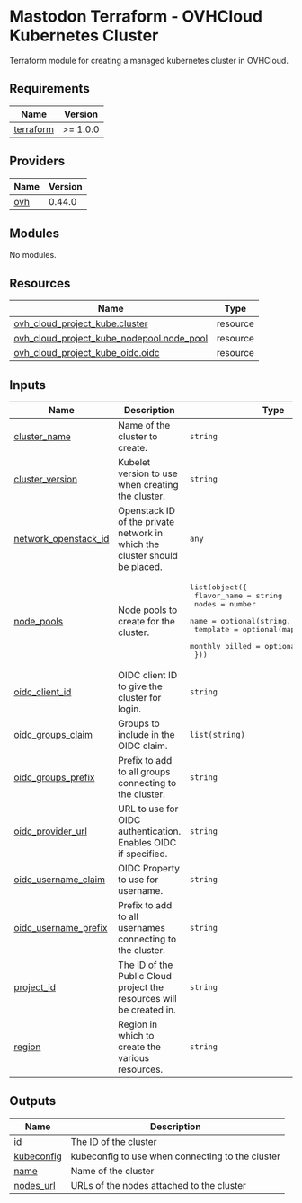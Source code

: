 # Mastodon Terraform - OVHCloud Kubernetes Cluster

Terraform module for creating a managed kubernetes cluster in OVHCloud.

## Requirements

| Name | Version |
|------|---------|
| <a name="requirement_terraform"></a> [terraform](#requirement\_terraform) | >= 1.0.0 |

## Providers

| Name | Version |
|------|---------|
| <a name="provider_ovh"></a> [ovh](#provider\_ovh) | 0.44.0 |

## Modules

No modules.

## Resources

| Name | Type |
|------|------|
| [ovh_cloud_project_kube.cluster](https://registry.terraform.io/providers/ovh/ovh/latest/docs/resources/cloud_project_kube) | resource |
| [ovh_cloud_project_kube_nodepool.node_pool](https://registry.terraform.io/providers/ovh/ovh/latest/docs/resources/cloud_project_kube_nodepool) | resource |
| [ovh_cloud_project_kube_oidc.oidc](https://registry.terraform.io/providers/ovh/ovh/latest/docs/resources/cloud_project_kube_oidc) | resource |

## Inputs

| Name | Description | Type | Default | Required |
|------|-------------|------|---------|:--------:|
| <a name="input_cluster_name"></a> [cluster\_name](#input\_cluster\_name) | Name of the cluster to create. | `string` | n/a | yes |
| <a name="input_cluster_version"></a> [cluster\_version](#input\_cluster\_version) | Kubelet version to use when creating the cluster. | `string` | n/a | yes |
| <a name="input_network_openstack_id"></a> [network\_openstack\_id](#input\_network\_openstack\_id) | Openstack ID of the private network in which the cluster should be placed. | `any` | n/a | yes |
| <a name="input_node_pools"></a> [node\_pools](#input\_node\_pools) | Node pools to create for the cluster. | <pre>list(object({<br>    flavor_name    = string<br>    nodes          = number<br>    name           = optional(string, "")<br>    template       = optional(map(any), {})<br>    monthly_billed = optional(bool, false)<br>  }))</pre> | n/a | yes |
| <a name="input_oidc_client_id"></a> [oidc\_client\_id](#input\_oidc\_client\_id) | OIDC client ID to give the cluster for login. | `string` | `""` | no |
| <a name="input_oidc_groups_claim"></a> [oidc\_groups\_claim](#input\_oidc\_groups\_claim) | Groups to include in the OIDC claim. | `list(string)` | `[]` | no |
| <a name="input_oidc_groups_prefix"></a> [oidc\_groups\_prefix](#input\_oidc\_groups\_prefix) | Prefix to add to all groups connecting to the cluster. | `string` | `""` | no |
| <a name="input_oidc_provider_url"></a> [oidc\_provider\_url](#input\_oidc\_provider\_url) | URL to use for OIDC authentication. Enables OIDC if specified. | `string` | `""` | no |
| <a name="input_oidc_username_claim"></a> [oidc\_username\_claim](#input\_oidc\_username\_claim) | OIDC Property to use for username. | `string` | `""` | no |
| <a name="input_oidc_username_prefix"></a> [oidc\_username\_prefix](#input\_oidc\_username\_prefix) | Prefix to add to all usernames connecting to the cluster. | `string` | `""` | no |
| <a name="input_project_id"></a> [project\_id](#input\_project\_id) | The ID of the Public Cloud project the resources will be created in. | `string` | n/a | yes |
| <a name="input_region"></a> [region](#input\_region) | Region in which to create the various resources. | `string` | `"DE1"` | no |

## Outputs

| Name | Description |
|------|-------------|
| <a name="output_id"></a> [id](#output\_id) | The ID of the cluster |
| <a name="output_kubeconfig"></a> [kubeconfig](#output\_kubeconfig) | kubeconfig to use when connecting to the cluster |
| <a name="output_name"></a> [name](#output\_name) | Name of the cluster |
| <a name="output_nodes_url"></a> [nodes\_url](#output\_nodes\_url) | URLs of the nodes attached to the cluster |
